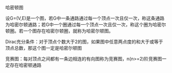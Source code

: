 哈密顿图

设G=\(V,E\)是一个图，若G中一条通路通过每一个顶点一次且仅一次，称这条通路为哈密尔顿通路；若G中一个圈通过每一个顶点一次且仅一次，称这个圈为哈密尔顿圈。若一个图存在哈密尔顿圈，就称为哈密尔顿图。

Dirac充分条件：对于顶点个数大于2的图，如果图中任意两点度的和大于或等于顶点总数，那这个图一定是哈密尔顿图

竞赛图：每对顶点之间都有一条边相连的有向图称为竞赛图，n\(n&gt;=2\)阶竞赛图一定存在哈密顿通路

